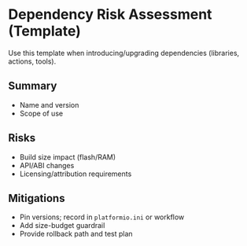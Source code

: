 # Dependency Risk Assessment (Template)

Use this template when introducing/upgrading dependencies (libraries, actions, tools).

## Summary
- Name and version
- Scope of use

## Risks
- Build size impact (flash/RAM)
- API/ABI changes
- Licensing/attribution requirements

## Mitigations
- Pin versions; record in `platformio.ini` or workflow
- Add size-budget guardrail
- Provide rollback path and test plan
